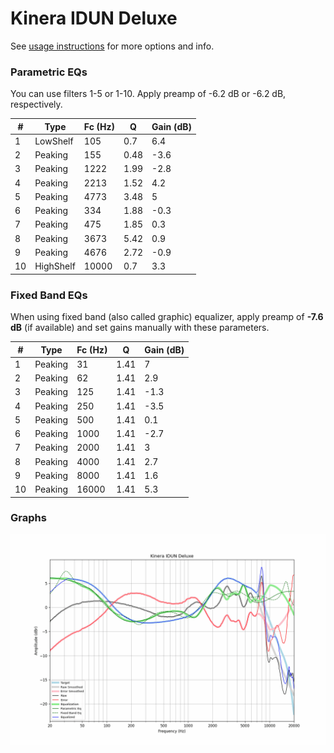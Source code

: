 # Kinera IDUN Deluxe
See [usage instructions](https://github.com/jaakkopasanen/AutoEq#usage) for more options and info.

### Parametric EQs
You can use filters 1-5 or 1-10. Apply preamp of -6.2 dB or -6.2 dB, respectively.

|   # | Type      |   Fc (Hz) |    Q |   Gain (dB) |
|-----|-----------|-----------|------|-------------|
|   1 | LowShelf  |       105 | 0.7  |         6.4 |
|   2 | Peaking   |       155 | 0.48 |        -3.6 |
|   3 | Peaking   |      1222 | 1.99 |        -2.8 |
|   4 | Peaking   |      2213 | 1.52 |         4.2 |
|   5 | Peaking   |      4773 | 3.48 |         5   |
|   6 | Peaking   |       334 | 1.88 |        -0.3 |
|   7 | Peaking   |       475 | 1.85 |         0.3 |
|   8 | Peaking   |      3673 | 5.42 |         0.9 |
|   9 | Peaking   |      4676 | 2.72 |        -0.9 |
|  10 | HighShelf |     10000 | 0.7  |         3.3 |

### Fixed Band EQs
When using fixed band (also called graphic) equalizer, apply preamp of **-7.6 dB** (if available) and set gains manually with these parameters.

|   # | Type    |   Fc (Hz) |    Q |   Gain (dB) |
|-----|---------|-----------|------|-------------|
|   1 | Peaking |        31 | 1.41 |         7   |
|   2 | Peaking |        62 | 1.41 |         2.9 |
|   3 | Peaking |       125 | 1.41 |        -1.3 |
|   4 | Peaking |       250 | 1.41 |        -3.5 |
|   5 | Peaking |       500 | 1.41 |         0.1 |
|   6 | Peaking |      1000 | 1.41 |        -2.7 |
|   7 | Peaking |      2000 | 1.41 |         3   |
|   8 | Peaking |      4000 | 1.41 |         2.7 |
|   9 | Peaking |      8000 | 1.41 |         1.6 |
|  10 | Peaking |     16000 | 1.41 |         5.3 |

### Graphs
![](./Kinera%20IDUN%20Deluxe.png)

